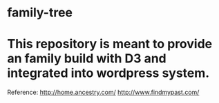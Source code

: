 family-tree
==============

This repository is meant to provide an family build with D3 and integrated into wordpress system.
==============
Reference:
http://home.ancestry.com/
http://www.findmypast.com/
